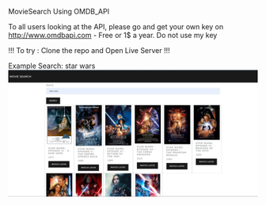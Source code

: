 MovieSearch Using OMDB_API

To all users looking at the API, please go and get your own key on http://www.omdbapi.com - Free or 1$ a year. Do not use my key

!!! To try : Clone the repo and Open Live Server !!!

Example Search: star wars
![plot](./Example.jpg)
